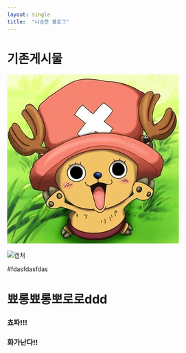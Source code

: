 ```yaml
---
layout: single
title:  "나승찬 블로그"
---
```


# 기존게시물

![chopa](..\images\2022-11-22-first\chopa.jpg)

![캡처](https://user-images.githubusercontent.com/109573477/203675697-955aa951-dc83-4fe2-8a3a-65795631e71e.PNG)

#fdasfdasfdas

# 뾰롱뾰롱뽀로로ddd 
### 쵸파!!!

### 화가난다!!
